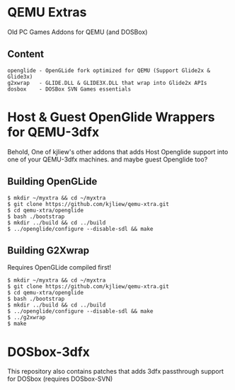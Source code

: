 # QEMU Extras
Old PC Games Addons for QEMU (and DOSBox)
## Content
    openglide - OpenGLide fork optimized for QEMU (Support Glide2x & Glide3x)
    g2xwrap   - GLIDE.DLL & GLIDE3X.DLL that wrap into Glide2x APIs
    dosbox    - DOSBox SVN Games essentials

# Host & Guest OpenGlide Wrappers for QEMU-3dfx
Behold, One of kjliew's other addons that adds Host Openglide support into one of your QEMU-3dfx machines. and maybe guest Openglide too?

## Building OpenGLide
    $ mkdir ~/myxtra && cd ~/myxtra
    $ git clone https://github.com/kjliew/qemu-xtra.git
    $ cd qemu-xtra/openglide
    $ bash ./bootstrap
    $ mkdir ../build && cd ../build
    $ ../openglide/configure --disable-sdl && make

## Building G2Xwrap 
Requires OpenGLide compiled first!

    $ mkdir ~/myxtra && cd ~/myxtra
    $ git clone https://github.com/kjliew/qemu-xtra.git
    $ cd qemu-xtra/openglide
    $ bash ./bootstrap
    $ mkdir ../build && cd ../build
    $ ../openglide/configure --disable-sdl && make
    $ ../g2xwrap
    $ make

# DOSbox-3dfx
This repository also contains patches that adds 3dfx passthrough support for DOSbox (requires DOSbox-SVN)

